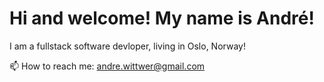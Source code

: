 # Hi and welcome! My name is André!

I am a fullstack software devloper, living in Oslo, Norway! 

📫 How to reach me: [andre.wittwer@gmail.com](mailto:andre.wittwer@gmail.com)
